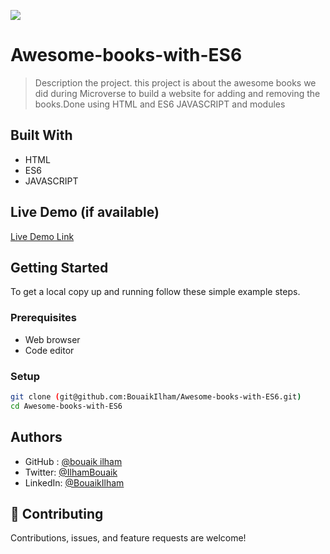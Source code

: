 

![](https://img.shields.io/badge/Microverse-blueviolet)


# Awesome-books-with-ES6

> Description the project.
> this project is about the awesome books we did during Microverse to build a website for adding and removing the books.Done using HTML and ES6 JAVASCRIPT and modules


## Built With

- HTML
- ES6
- JAVASCRIPT

## Live Demo (if available)

[Live Demo Link]( https://medsonmoombe.github.io/awesome-books-project/)



## Getting Started


To get a local copy up and running follow these simple example steps.

### Prerequisites

- Web browser
- Code editor

### Setup
```bash
git clone (git@github.com:BouaikIlham/Awesome-books-with-ES6.git)
cd Awesome-books-with-ES6
```



## Authors

-  GitHub : [@bouaik ilham](https://github.com/BouaikIlham)
- Twitter: [@IlhamBouaik](https://twitter.com/IlhamBouaik)
- LinkedIn: [@BouaikIlham](https://www.linkedin.com/in/bouaik-ilham-478478230/)

## 🤝 Contributing

Contributions, issues, and feature requests are welcome!
